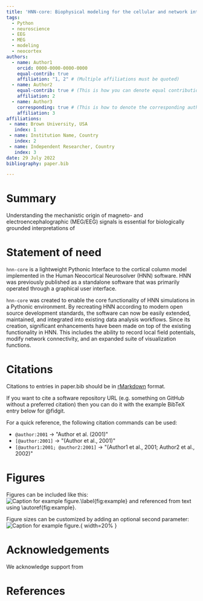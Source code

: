 ```yaml
---
title: 'HNN-core: Biophysical modeling for the cellular and network interpretation of human MEG and EEG signals'
tags:
  - Python
  - neuroscience
  - EEG
  - MEG
  - modeling
  - neocortex
authors:
  - name: Author1
    orcid: 0000-0000-0000-0000
    equal-contrib: true
    affiliation: "1, 2" # (Multiple affiliations must be quoted)
  - name: Author2
    equal-contrib: true # (This is how you can denote equal contributions between multiple authors)
    affiliation: 2
  - name: Author3
    corresponding: true # (This is how to denote the corresponding author)
    affiliation: 3
affiliations:
 - name: Brown University, USA
   index: 1
 - name: Institution Name, Country
   index: 2
 - name: Independent Researcher, Country
   index: 3
date: 29 July 2022
bibliography: paper.bib

---
```


# Summary

Understanding the mechanistic origin of magneto- and electroencephalographic (MEG/EEG)
signals is essential for biologically grounded interpretations of 

# Statement of need

`hnn-core` is a lightweight Pythonic Interface to the cortical column model implemented 
in the Human Neocortical Neurosolver (HNN) software. HNN was previously published as a
standalone software that was primarily operated through a graphical user interface.

`hnn-core` was created to enable the core functionality of HNN
simulations in a Pythonic environment. By recreating HNN according to modern
open source development standards, the software can now be easily extended, maintained,
and integrated into existing data analysis workflows. Since its creation, significant
enhancements have been made on top of the existing functionality in HNN. This includes
the ability to record local field potentials, modify network connectivity, and an expanded
suite of visualization functions. 


# Citations

Citations to entries in paper.bib should be in
[rMarkdown](http://rmarkdown.rstudio.com/authoring_bibliographies_and_citations.html)
format.

If you want to cite a software repository URL (e.g. something on GitHub without a preferred
citation) then you can do it with the example BibTeX entry below for @fidgit.

For a quick reference, the following citation commands can be used:
- `@author:2001`  ->  "Author et al. (2001)"
- `[@author:2001]` -> "(Author et al., 2001)"
- `[@author1:2001; @author2:2001]` -> "(Author1 et al., 2001; Author2 et al., 2002)"

# Figures

Figures can be included like this:
![Caption for example figure.\label{fig:example}](figure.png)
and referenced from text using \autoref{fig:example}.

Figure sizes can be customized by adding an optional second parameter:
![Caption for example figure.](figure.png){ width=20% }

# Acknowledgements

We acknowledge support from

# References